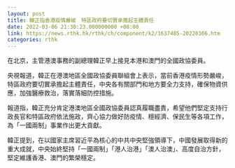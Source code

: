 ```yaml
---
layout: post
title: 韓正指香港疫情嚴峻　特區政府要切實承擔起主體責任
date: 2022-03-06 21:30:23.000000000 +08:00
link: https://news.rthk.hk/rthk/ch/component/k2/1637485-20220306.htm
categories: rthk
---
```


在北京，主管港澳事務的副總理韓正早上接見本港和澳門的全國政協委員。

央視報道，韓正在港澳地區全國政協委員聯組會上表示，當前香港疫情形勢嚴峻，特區政府要切實承擔起主體責任，中央各有關部門和地方要全力支持，確保物資供應，加強醫療救治，落實落細防控措施。

報道指，韓正充分肯定港澳地區全國政協委員認真履職盡責，希望他們堅定支持行政長官和特區政府依法施政，齊心協力做好防疫情、穩經濟、保民生等各項工作，為「一國兩制」事業作出更大貢獻。

韓正提到，在以國家主席習近平為核心的中共中央堅強領導下，中國發展取得新的重大成就，中央始終堅持「一國兩制」「港人治港」「澳人治澳」、高度自治方針，堅定維護香港、澳門的繁榮穩定。
